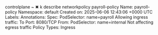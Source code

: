 controlplane ~ ✖ k describe networkpolicy payroll-policy
Name:         payroll-policy
Namespace:    default
Created on:   2025-06-06 12:43:06 +0000 UTC
Labels:       <none>
Annotations:  <none>
Spec:
  PodSelector:     name=payroll
  Allowing ingress traffic:
    To Port: 8080/TCP
    From:
      PodSelector: name=internal
  Not affecting egress traffic
  Policy Types: Ingress